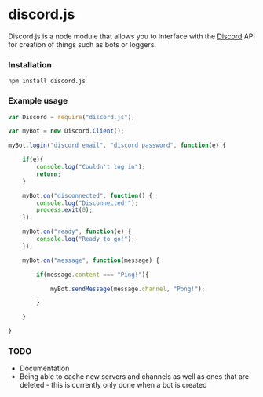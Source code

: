 # discord.js
Discord.js is a node module that allows you to interface with the [Discord](https://discordapp.com/) API for creation of things such as bots or loggers.

### Installation
``npm install discord.js``

### Example usage
```js
var Discord = require("discord.js");

var myBot = new Discord.Client();

myBot.login("discord email", "discord password", function(e) {

    if(e){
        console.log("Couldn't log in");
        return;
    }

    myBot.on("disconnected", function() {
        console.log("Disconnected!");
        process.exit(0);
    });

    myBot.on("ready", function(e) {
        console.log("Ready to go!");
    });

    myBot.on("message", function(message) {

        if(message.content === "Ping!"){

            myBot.sendMessage(message.channel, "Pong!");

        }

    }

}

```
### TODO
* Documentation
* Being able to cache new servers and channels as well as ones that are deleted - this is currently only done when a bot is created
